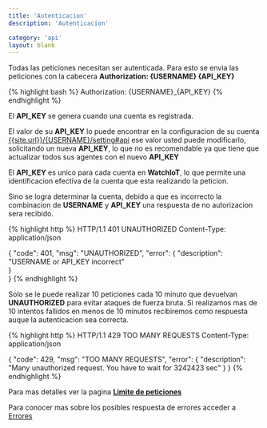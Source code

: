 ```yaml
---
title: 'Autenticacion'
description: 'Autenticacion'

category: 'api'
layout: blank
---
```


Todas las peticiones necesitan ser autenticada. Para esto se envia las peticiones con la cabecera
**Authorization: {USERNAME} {API_KEY}**

{% highlight bash %}
Authorization: {USERNAME}_{API_KEY}
{% endhighlight %}

El **API_KEY** se genera cuando una cuenta es registrada.

El valor de su **API_KEY** lo puede encontrar en la configuracion de su cuenta
[{{site.url}}/{USERNAME}/setting#api]({{site.url}}/{USERNAME}/setting#api) ese valor usted puede modificarlo,
solicitando un nueva **API_KEY**, lo que no es recomendable ya que tiene que actualizar todos sus agentes con el nuevo **API_KEY**

El **API_KEY** es unico para cada cuenta en **WatchIoT**, lo que permite una identificacion efectiva de la cuenta
que esta realizando la peticion.

Sino se logra determinar la cuenta, debido a que es incorrecto la combinacion de **USERNAME** y **API_KEY** una respuesta
de no autorizacion sera recibido.

{% highlight http %}
HTTP/1.1 401 UNAUTHORIZED
Content-Type: application/json

{
    "code": 401,
    "msg": "UNAUTHORIZED",
    "error": {
        "description": "USERNAME or API_KEY incorrect"        
    }    
}
{% endhighlight %}

Solo se le puede realizar 10 peticiones cada 10 minuto que devuelvan **UNAUTHORIZED** para evitar ataques de fuerza bruta.
Si realizamos mas de 10 intentos fallidos en menos de 10 minutos recibiremos como respuesta auque la autenticacion sea correcta.

{% highlight http %}
HTTP/1.1 429 TOO MANY REQUESTS
Content-Type: application/json

{
    "code": 429,
    "msg": "TOO MANY REQUESTS",
    "error": {
        "description": "Many unauthorized request. You have to wait for 3242423 sec"
    }
}
{% endhighlight %}

Para mas detalles ver la pagina **[Limite de peticiones](#/rate-limit/)**

Para conocer mas sobre los posibles respuesta de errores acceder a [Errores](#/error/)